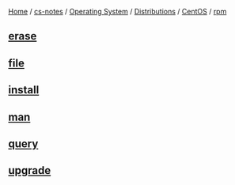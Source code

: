 [Home](https://mengxianbin.github.io) /
[cs-notes](https://mengxianbin.github.io/cs-notes/site) /
[Operating System](https://mengxianbin.github.io/cs-notes/site/Operating%20System) /
[Distributions](https://mengxianbin.github.io/cs-notes/site/Operating%20System/Distributions) /
[CentOS](https://mengxianbin.github.io/cs-notes/site/Operating%20System/Distributions/CentOS) /
[rpm](https://mengxianbin.github.io/cs-notes/site/Operating%20System/Distributions/CentOS/rpm)

## [erase](https://mengxianbin.github.io/cs-notes/site/Operating%20System/Distributions/CentOS/rpm/erase)

## [file](https://mengxianbin.github.io/cs-notes/site/Operating%20System/Distributions/CentOS/rpm/file)

## [install](https://mengxianbin.github.io/cs-notes/site/Operating%20System/Distributions/CentOS/rpm/install)

## [man](https://mengxianbin.github.io/cs-notes/site/Operating%20System/Distributions/CentOS/rpm/man)

## [query](https://mengxianbin.github.io/cs-notes/site/Operating%20System/Distributions/CentOS/rpm/query)

## [upgrade](https://mengxianbin.github.io/cs-notes/site/Operating%20System/Distributions/CentOS/rpm/upgrade)
